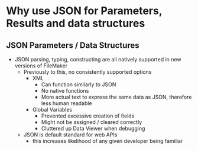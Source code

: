 # Why use JSON for Parameters, Results and data structures


## JSON Parameters / Data Structures
  - JSON parsing, typing, constructing are all natively supported in new versions of FileMaker
    - Previously to this, no consistently supported options
      - XML
        - Can function similarly to JSON
        - No native functions
        - More actual text to express the same data as JSON, therefore less human readable
      - Global Variables
        - Prevented excessive creation of fields
        - Might not be assigned / cleared correctly
        - Cluttered up Data Viewer when debugging
    - JSON is default standard for web APIs
      - this increases likelihood of any given developer being familiar
